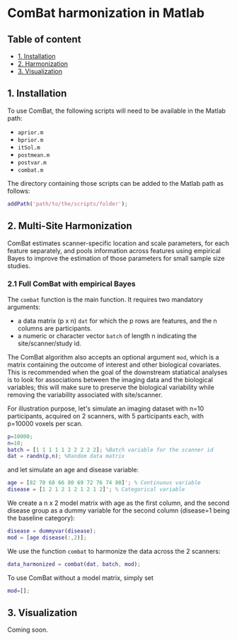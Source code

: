 # ComBat harmonization in Matlab

## Table of content
- [1. Installation](#id-section1)
- [2. Harmonization](#id-section2)
- [3. Visualization](#id-section3)

<div id='id-section1'/>

## 1. Installation
 
To use ComBat, the following scripts will need to be available in the Matlab path:
- `aprior.m`
- `bprior.m`
- `itSol.m`
- `postmean.m`
- `postvar.m`
- `combat.m`

The directory containing those scripts can be added to the Matlab path as follows:
```matlab
addPath('path/to/the/scripts/folder');
```

<div id='id-section2'/>

## 2. Multi-Site Harmonization

ComBat estimates scanner-specific location and scale parameters, for each feature separately, and pools information across features using empirical Bayes to improve the estimation of those parameters for small sample size studies.  

### 2.1 Full ComBat with empirical Bayes

The  `combat` function is the main function. It requires two mandatory arguments:
- a data matrix (p x n) `dat` for which the p rows are features, and the n columns are participants. 
- a numeric or character vector `batch` of length n indicating the site/scanner/study id.

The ComBat algorithm also accepts an optional argument `mod`, which is a matrix containing the outcome of interest and other biological covariates. This is recommended when the goal of the downstream statiatical analyses is to look for associations between the imaging data and the biological variables; this will make sure to preserve the biological variability while removing the variability associated with site/scanner. 

For illustration purpose, let's simulate an imaging dataset with n=10 participants, acquired on 2 scanners, with 5 participants each, with p=10000 voxels per scan. 

```matlab
p=10000;
n=10;
batch = [1 1 1 1 1 2 2 2 2 2]; %Batch variable for the scanner id
dat = randn(p,n); %Random data matrix
```
and let simulate an age and disease variable: 
```matlab
age = [82 70 68 66 80 69 72 76 74 80]'; % Continuous variable
disease = [1 2 1 2 1 2 1 2 1 2]'; % Categorical variable
```
We create a n x 2 model matrix with age as the first column, and the second disease group as a dummy variable for the second column (disease=1 being the baseline category):
```matlab
disease = dummyvar(disease);
mod = [age disease(:,2)];
```
We use the function `combat` to harmonize the data across the 2 scanners:
```matlab
data_harmonized = combat(dat, batch, mod);
```

To use ComBat without a model matrix, simply set
```matlab
mod=[];
```

<div id='id-section3'/>

## 3. Visualization

Coming soon.




